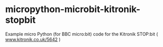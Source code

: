 # micropython-microbit-kitronik-stopbit
Example micro Python (for BBC micro:bit) code for the Kitronik STOP:bit ( www.kitronik.co.uk/5642 )

